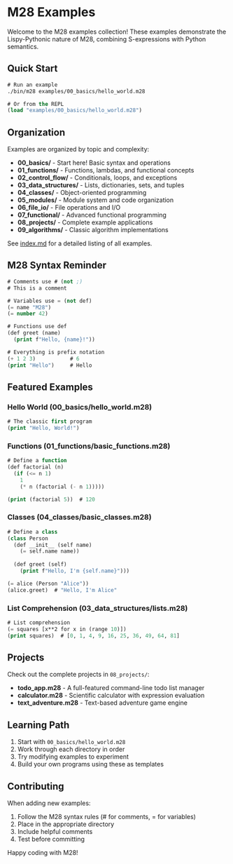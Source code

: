 # M28 Examples

Welcome to the M28 examples collection! These examples demonstrate the Lispy-Pythonic nature of M28, combining S-expressions with Python semantics.

## Quick Start

```lisp
# Run an example
./bin/m28 examples/00_basics/hello_world.m28

# Or from the REPL
(load "examples/00_basics/hello_world.m28")
```

## Organization

Examples are organized by topic and complexity:

- **00_basics/** - Start here! Basic syntax and operations
- **01_functions/** - Functions, lambdas, and functional concepts
- **02_control_flow/** - Conditionals, loops, and exceptions
- **03_data_structures/** - Lists, dictionaries, sets, and tuples
- **04_classes/** - Object-oriented programming
- **05_modules/** - Module system and code organization
- **06_file_io/** - File operations and I/O
- **07_functional/** - Advanced functional programming
- **08_projects/** - Complete example applications
- **09_algorithms/** - Classic algorithm implementations

See [index.md](index.md) for a detailed listing of all examples.

## M28 Syntax Reminder

```lisp
# Comments use # (not ;)
# This is a comment

# Variables use = (not def)
(= name "M28")
(= number 42)

# Functions use def
(def greet (name)
  (print f"Hello, {name}!"))

# Everything is prefix notation
(+ 1 2 3)           # 6
(print "Hello")     # Hello
```

## Featured Examples

### Hello World (00_basics/hello_world.m28)
```lisp
# The classic first program
(print "Hello, World!")
```

### Functions (01_functions/basic_functions.m28)
```lisp
# Define a function
(def factorial (n)
  (if (<= n 1)
    1
    (* n (factorial (- n 1)))))

(print (factorial 5))  # 120
```

### Classes (04_classes/basic_classes.m28)
```lisp
# Define a class
(class Person
  (def __init__ (self name)
    (= self.name name))
  
  (def greet (self)
    (print f"Hello, I'm {self.name}")))

(= alice (Person "Alice"))
(alice.greet)  # "Hello, I'm Alice"
```

### List Comprehension (03_data_structures/lists.m28)
```lisp
# List comprehension
(= squares [x**2 for x in (range 10)])
(print squares)  # [0, 1, 4, 9, 16, 25, 36, 49, 64, 81]
```

## Projects

Check out the complete projects in `08_projects/`:

- **todo_app.m28** - A full-featured command-line todo list manager
- **calculator.m28** - Scientific calculator with expression evaluation
- **text_adventure.m28** - Text-based adventure game engine

## Learning Path

1. Start with `00_basics/hello_world.m28`
2. Work through each directory in order
3. Try modifying examples to experiment
4. Build your own programs using these as templates

## Contributing

When adding new examples:
1. Follow the M28 syntax rules (# for comments, = for variables)
2. Place in the appropriate directory
3. Include helpful comments
4. Test before committing

Happy coding with M28!